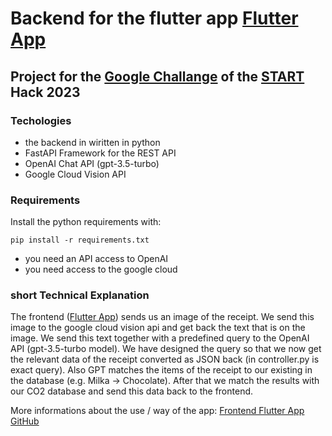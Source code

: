 Backend for the flutter app [Flutter App](https://github.com/TheNewReducers/flutter_app)
======
## Project for the [Google Challange](https://github.com/START-Hack/GOOGLE_STARTHACK23) of the [START](https://www.startglobal.org/) Hack 2023


### Techologies
- the backend in wiritten in python
- FastAPI Framework for the REST API
- OpenAI Chat API (gpt-3.5-turbo)
- Google Cloud Vision API

### Requirements
 Install the python requirements with:

```pip install -r requirements.txt```

- you need an API access to OpenAI
- you need access to the google cloud

### short Technical Explanation 
The frontend ([Flutter App](https://github.com/TheNewReducers/flutter_app)) sends us an image of the receipt. We send this image to the google cloud vision api and get back the text that is on the image. We send this text together with a predefined query to the OpenAI API (gpt-3.5-turbo model). We have designed the query so that we now get the relevant data of the receipt converted as JSON back (in controller.py is exact query).  Also GPT matches the items of the receipt to our existing in the database (e.g. Milka -> Chocolate). After that we match the results with our CO2 database and send this data back to the frontend.

More informations about the use / way of the app: [Frontend Flutter App GitHub](https://github.com/TheNewReducers/flutter_app)


